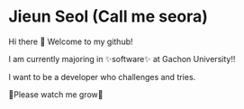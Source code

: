 # Jieun Seol (Call me seora)
Hi there 👋 Welcome to my github!  
  
I am currently majoring in ✨software✨ at Gachon University!!  
  
I want to be a developer who challenges and tries.  
  
🌱Please watch me grow🌱

<!--
**Seoljingni/Seoljingni** is a ✨ _special_ ✨ repository because its `README.md` (this file) appears on your GitHub profile.

Here are some ideas to get you started:

- 🔭 I’m currently working on ...
- 🌱 I’m currently learning ...
- 👯 I’m looking to collaborate on ...
- 🤔 I’m looking for help with ...
- 💬 Ask me about ...
- 📫 How to reach me: ...
- 😄 Pronouns: ...
- ⚡ Fun fact: ...
-->
